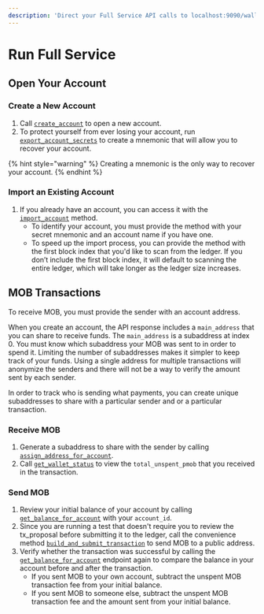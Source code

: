 ```yaml
---
description: 'Direct your Full Service API calls to localhost:9090/wallet.'
---
```


# Run Full Service

## Open Your Account

### Create a New Account

1. Call [`create_account`](../accounts/untitled.md#create_account) to open a new account.
2. To protect yourself from ever losing your account, run [`export_account_secrets`](../accounts/account-secrets.md#export_account_secrets) to create a mnemonic that will allow you to recover your account. 

{% hint style="warning" %}
Creating a mnemonic is the only way to recover your account.
{% endhint %}

### Import an Existing Account

1. If you already have an account, you can access it with the [`import_account`](../accounts/untitled.md#import_account) method. 
   * To identify your account, you must provide the method with your secret mnemonic and an account name if you have one. 
   * To speed up the import process, you can provide the method with the first block index that you'd like to scan from the ledger. If you don’t include the first block index, it will default to scanning the entire ledger, which will take longer as the ledger size increases.

## MOB Transactions

To receive MOB, you must provide the sender with an account address.

When you create an account, the API response includes a `main_address` that you can share to receive funds. The `main_address` is a subaddress at index 0. You must know which subaddress your MOB was sent to in order to spend it. Limiting the number of subaddresses makes it simpler to keep track of your funds. Using a single address for multiple transactions will anonymize the senders and there will not be a way to verify the amount sent by each sender.

In order to track who is sending what payments, you can create unique subaddresses to share with a particular sender and or a particular transaction.

### Receive MOB

1. Generate a subaddress to share with the sender by calling [`assign_address_for_account`](../accounts/address.md#assign_address_for_account).
2. Call [`get_wallet_status`](../wallet/wallet-status.md#get_wallet_status) to view the `total_unspent_pmob` that you received in the transaction.

### Send MOB

1. Review your initial balance of your account by calling [`get_balance_for_account`](../accounts/balance.md#get_balance_for_account) with your `account_id`.
2. Since you are running a test that doesn't require you to review the tx\_proposal before submitting it to the ledger, call the convenience method [`build_and_submit_transaction`](../transactions/transaction.md#build_and_submit_transaction) to send MOB to a public address.
3. Verify whether the transaction was successful by calling the [`get_balance_for_account`](../accounts/balance.md#get_balance_for_account) endpoint again to compare the balance in your account before and after the transaction.
   *  If you sent MOB to your own account, subtract the unspent MOB transaction fee from your initial balance. 
   * If you sent MOB to someone else, subtract the unspent MOB transaction fee and the amount sent from your initial balance. 

